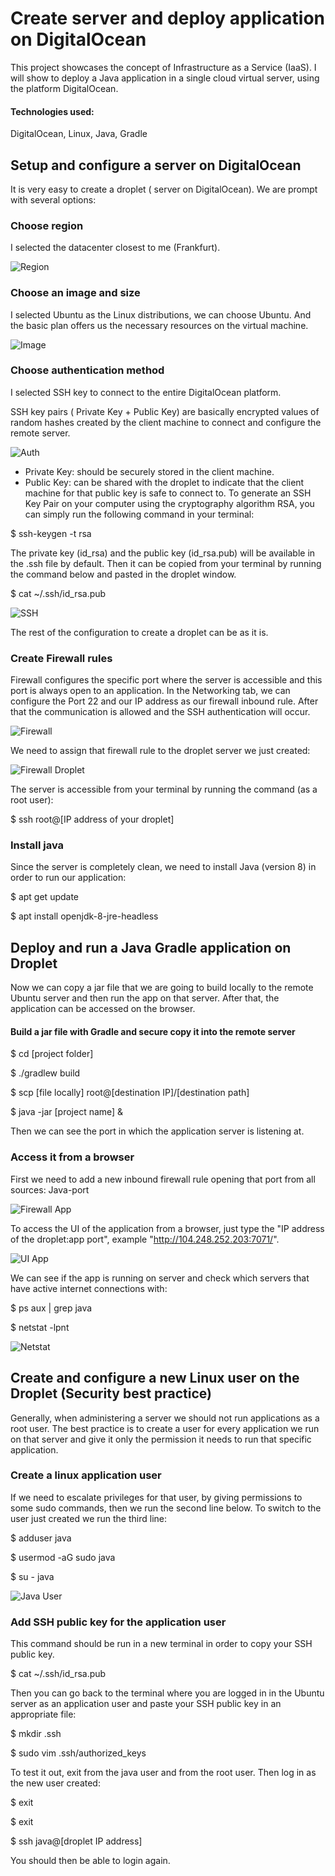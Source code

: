 # Create server and deploy application on DigitalOcean

This project showcases the concept of Infrastructure as a Service (IaaS). I will show to deploy a Java application in a single cloud virtual server, using the platform DigitalOcean.

#### Technologies used:

DigitalOcean, Linux, Java, Gradle


## Setup and configure a server on DigitalOcean

It is very easy to create a droplet ( server on DigitalOcean). We are prompt with several options:

### Choose region

I selected the datacenter closest to me (Frankfurt).

![Region](img/choose-region.png "Region")

### Choose an image and size

I selected Ubuntu as the Linux distributions, we can choose Ubuntu. And the basic plan offers us the necessary resources on the virtual machine.

![Image](img/choose-image.png)

### Choose authentication method

I selected SSH key to connect to the entire DigitalOcean platform.

SSH key pairs ( Private Key + Public Key) are basically encrypted values of random hashes created by the client machine to connect and configure the remote server.

![Auth](img/choose-auth.png)

* Private Key: should be securely stored in the client machine.
* Public Key: can be shared with the droplet to indicate that the client machine for that public key is safe to connect to.
To generate an SSH Key Pair on your computer using the cryptography algorithm RSA, you can simply run the following command in your terminal:

$ ssh-keygen -t rsa

The private key (id_rsa) and the public key (id_rsa.pub) will be available in the .ssh file by default. Then it can be copied from your terminal by running the command below and pasted in the droplet window.

$ cat ~/.ssh/id_rsa.pub

![SSH](img/terminal-ssh.png)

The rest of the configuration to create a droplet can be as it is.

### Create Firewall rules

Firewall configures the specific port where the server is accessible and this port is always open to an application. In the Networking tab, we can configure the Port 22 and our IP address as our firewall inbound rule. After that the communication is allowed and the SSH authentication will occur.

![Firewall](img/firewall.png)

We need to assign that firewall rule to the droplet server we just created:

![Firewall Droplet](img/droplet-firewall.png)

The server is accessible from your terminal by running the command (as a root user):

$ ssh root@[IP address of your droplet]

### Install java

Since the server is completely clean, we need to install Java (version 8) in order to run our application:

$ apt get update

$ apt install openjdk-8-jre-headless

## Deploy and run a Java Gradle application on Droplet

Now we can copy a jar file that we are going to build locally to the remote Ubuntu server and then run the app on that server. After that, the application can be accessed on the browser.

#### Build a jar file with Gradle and secure copy it into the remote server

$ cd [project folder]

$ ./gradlew build

$ scp [file locally] root@[destination IP]/[destination path]

$ java -jar [project name] &

Then we can see the port in which the application server is listening at.

### Access it from a browser

First we need to add a new inbound firewall rule opening that port from all sources:
Java-port 

![Firewall App](img/firewall-app.png)

To access the UI of the application from a browser, just type the "IP address of the droplet:app port", example "http://104.248.252.203:7071/".

![UI App](img/ui-app.png)

We can see if the app is running on server and check which servers that have active internet connections with:

$ ps aux | grep java

$ netstat -lpnt

![Netstat](img/netstat.png)

## Create and configure a new Linux user on the Droplet (Security best practice)

Generally, when administering a server we should not run applications as a root user. The best practice is to create a user for every application we run on that server and give it only the permission it needs to run that specific application.

### Create a linux application user

If we need to escalate privileges for that user, by giving permissions to some sudo commands, then we run the second line below. To switch to the user just created we run the third line:

$ adduser java

$ usermod -aG sudo java

$ su - java

![Java User](img/java-user.png)

### Add SSH public key for the application user

This command should be run in a new terminal in order to copy your SSH public key.

$ cat ~/.ssh/id_rsa.pub

Then you can go back to the terminal where you are logged in in the Ubuntu server as an application user and paste your SSH public key in an appropriate file:

$ mkdir .ssh

$ sudo vim .ssh/authorized_keys

To test it out, exit from the java user and from the root user. Then log in as the new user created:

$ exit

$ exit

$ ssh java@[droplet IP address]

You should then be able to login again.